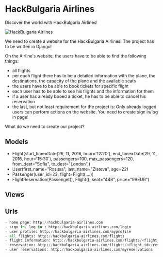 # HackBulgaria Airlines

Discover the world with HackBulgaria Airlines!

![HackBulgaria Airlines](airplane.png)

We need to create a website for the HackBulgaria Airlines! The project has to be
written in Django!

On the Airline's website, the users have to be able to find the following things:
- all flights
- per each flight there has to be a detailed information with the plane, the destinations,
the capacity of the plane and the available seats
- the users have to be able to book tickets for specific flight
- each user has to be able to see his flights and the information for them
- if a user has already booed a ticket, he has to be able to cancel his reservation
- the last, but not least requirement for the project is:
Only already logged users can perform actions on the website. You need to create sign in/log in page!

What do we need to create our project?

## Models
 - Flight(start_time=Date(29, 11, 2016, hour='12:20'), end_time=Date(29, 11, 2016, hour='15:30'), passengers=100, max_passengers=120, from_dest="Sofia", to_dest="London",)
 - User(first_name="Rositsa", last_name="Zlateva", age=22)
 - Passenger(user_id=23, flight=Flight(....))
 - FlightReservation(Passenget(), Flight(), seat="44B", price="99EUR")
## Views
## Urls

```python
- home page: http://hackbulgaria-airlines.com
- sign in/ log in : http://hackbulgaria-airlines.com/login
- user profile: http://hackbulgaria-airlines.com/myprofile
- all flights: http://hackbulgaria-airlines.com/flights
- flight information: http://hackbulgaria-airlines.com/flights/<flight_id>
- reservation: http://hackbulgaria-airlines.com/flights/<flight_id>/reservation
- user reservations: http://hackbulgaria-airlines.com/myreservations
```
